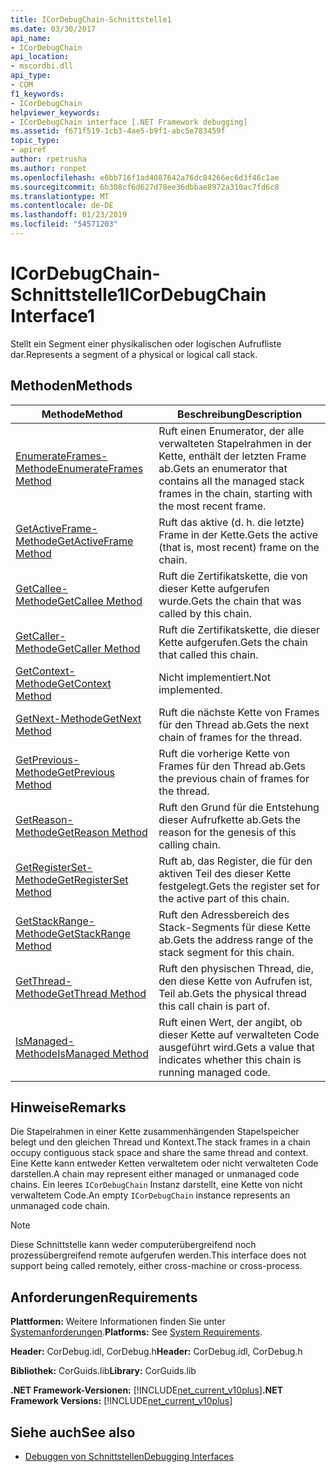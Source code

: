 ```yaml
---
title: ICorDebugChain-Schnittstelle1
ms.date: 03/30/2017
api_name:
- ICorDebugChain
api_location:
- mscordbi.dll
api_type:
- COM
f1_keywords:
- ICorDebugChain
helpviewer_keywords:
- ICorDebugChain interface [.NET Framework debugging]
ms.assetid: f671f519-1cb3-4ae5-b9f1-abc5e783459f
topic_type:
- apiref
author: rpetrusha
ms.author: ronpet
ms.openlocfilehash: e0bb716f1ad4087642a76dc84266ec6d3f46c1ae
ms.sourcegitcommit: 6b308cf6d627d78ee36dbbae8972a310ac7fd6c8
ms.translationtype: MT
ms.contentlocale: de-DE
ms.lasthandoff: 01/23/2019
ms.locfileid: "54571203"
---
```

# <a name="icordebugchain-interface1"></a><span data-ttu-id="1feae-102">ICorDebugChain-Schnittstelle1</span><span class="sxs-lookup"><span data-stu-id="1feae-102">ICorDebugChain Interface1</span></span>
<span data-ttu-id="1feae-103">Stellt ein Segment einer physikalischen oder logischen Aufrufliste dar.</span><span class="sxs-lookup"><span data-stu-id="1feae-103">Represents a segment of a physical or logical call stack.</span></span>  
  
## <a name="methods"></a><span data-ttu-id="1feae-104">Methoden</span><span class="sxs-lookup"><span data-stu-id="1feae-104">Methods</span></span>  
  
|<span data-ttu-id="1feae-105">Methode</span><span class="sxs-lookup"><span data-stu-id="1feae-105">Method</span></span>|<span data-ttu-id="1feae-106">Beschreibung</span><span class="sxs-lookup"><span data-stu-id="1feae-106">Description</span></span>|  
|------------|-----------------|  
|[<span data-ttu-id="1feae-107">EnumerateFrames-Methode</span><span class="sxs-lookup"><span data-stu-id="1feae-107">EnumerateFrames Method</span></span>](../../../../docs/framework/unmanaged-api/debugging/icordebugchain-enumerateframes-method.md)|<span data-ttu-id="1feae-108">Ruft einen Enumerator, der alle verwalteten Stapelrahmen in der Kette, enthält der letzten Frame ab.</span><span class="sxs-lookup"><span data-stu-id="1feae-108">Gets an enumerator that contains all the managed stack frames in the chain, starting with the most recent frame.</span></span>|  
|[<span data-ttu-id="1feae-109">GetActiveFrame-Methode</span><span class="sxs-lookup"><span data-stu-id="1feae-109">GetActiveFrame Method</span></span>](../../../../docs/framework/unmanaged-api/debugging/icordebugchain-getactiveframe-method.md)|<span data-ttu-id="1feae-110">Ruft das aktive (d. h. die letzte) Frame in der Kette.</span><span class="sxs-lookup"><span data-stu-id="1feae-110">Gets the active (that is, most recent) frame on the chain.</span></span>|  
|[<span data-ttu-id="1feae-111">GetCallee-Methode</span><span class="sxs-lookup"><span data-stu-id="1feae-111">GetCallee Method</span></span>](../../../../docs/framework/unmanaged-api/debugging/icordebugchain-getcallee-method.md)|<span data-ttu-id="1feae-112">Ruft die Zertifikatskette, die von dieser Kette aufgerufen wurde.</span><span class="sxs-lookup"><span data-stu-id="1feae-112">Gets the chain that was called by this chain.</span></span>|  
|[<span data-ttu-id="1feae-113">GetCaller-Methode</span><span class="sxs-lookup"><span data-stu-id="1feae-113">GetCaller Method</span></span>](../../../../docs/framework/unmanaged-api/debugging/icordebugchain-getcaller-method.md)|<span data-ttu-id="1feae-114">Ruft die Zertifikatskette, die dieser Kette aufgerufen.</span><span class="sxs-lookup"><span data-stu-id="1feae-114">Gets the chain that called this chain.</span></span>|  
|[<span data-ttu-id="1feae-115">GetContext-Methode</span><span class="sxs-lookup"><span data-stu-id="1feae-115">GetContext Method</span></span>](../../../../docs/framework/unmanaged-api/debugging/icordebugchain-getcontext-method.md)|<span data-ttu-id="1feae-116">Nicht implementiert.</span><span class="sxs-lookup"><span data-stu-id="1feae-116">Not implemented.</span></span>|  
|[<span data-ttu-id="1feae-117">GetNext-Methode</span><span class="sxs-lookup"><span data-stu-id="1feae-117">GetNext Method</span></span>](../../../../docs/framework/unmanaged-api/debugging/icordebugchain-getnext-method.md)|<span data-ttu-id="1feae-118">Ruft die nächste Kette von Frames für den Thread ab.</span><span class="sxs-lookup"><span data-stu-id="1feae-118">Gets the next chain of frames for the thread.</span></span>|  
|[<span data-ttu-id="1feae-119">GetPrevious-Methode</span><span class="sxs-lookup"><span data-stu-id="1feae-119">GetPrevious Method</span></span>](../../../../docs/framework/unmanaged-api/debugging/icordebugchain-getprevious-method.md)|<span data-ttu-id="1feae-120">Ruft die vorherige Kette von Frames für den Thread ab.</span><span class="sxs-lookup"><span data-stu-id="1feae-120">Gets the previous chain of frames for the thread.</span></span>|  
|[<span data-ttu-id="1feae-121">GetReason-Methode</span><span class="sxs-lookup"><span data-stu-id="1feae-121">GetReason Method</span></span>](../../../../docs/framework/unmanaged-api/debugging/icordebugchain-getreason-method.md)|<span data-ttu-id="1feae-122">Ruft den Grund für die Entstehung dieser Aufrufkette ab.</span><span class="sxs-lookup"><span data-stu-id="1feae-122">Gets the reason for the genesis of this calling chain.</span></span>|  
|[<span data-ttu-id="1feae-123">GetRegisterSet-Methode</span><span class="sxs-lookup"><span data-stu-id="1feae-123">GetRegisterSet Method</span></span>](../../../../docs/framework/unmanaged-api/debugging/icordebugchain-getregisterset-method.md)|<span data-ttu-id="1feae-124">Ruft ab, das Register, die für den aktiven Teil des dieser Kette festgelegt.</span><span class="sxs-lookup"><span data-stu-id="1feae-124">Gets the register set for the active part of this chain.</span></span>|  
|[<span data-ttu-id="1feae-125">GetStackRange-Methode</span><span class="sxs-lookup"><span data-stu-id="1feae-125">GetStackRange Method</span></span>](../../../../docs/framework/unmanaged-api/debugging/icordebugchain-getstackrange-method.md)|<span data-ttu-id="1feae-126">Ruft den Adressbereich des Stack-Segments für diese Kette ab.</span><span class="sxs-lookup"><span data-stu-id="1feae-126">Gets the address range of the stack segment for this chain.</span></span>|  
|[<span data-ttu-id="1feae-127">GetThread-Methode</span><span class="sxs-lookup"><span data-stu-id="1feae-127">GetThread Method</span></span>](../../../../docs/framework/unmanaged-api/debugging/icordebugchain-getthread-method.md)|<span data-ttu-id="1feae-128">Ruft den physischen Thread, die, den diese Kette von Aufrufen ist, Teil ab.</span><span class="sxs-lookup"><span data-stu-id="1feae-128">Gets the physical thread this call chain is part of.</span></span>|  
|[<span data-ttu-id="1feae-129">IsManaged-Methode</span><span class="sxs-lookup"><span data-stu-id="1feae-129">IsManaged Method</span></span>](../../../../docs/framework/unmanaged-api/debugging/icordebugchain-ismanaged-method.md)|<span data-ttu-id="1feae-130">Ruft einen Wert, der angibt, ob dieser Kette auf verwalteten Code ausgeführt wird.</span><span class="sxs-lookup"><span data-stu-id="1feae-130">Gets a value that indicates whether this chain is running managed code.</span></span>|  
  
## <a name="remarks"></a><span data-ttu-id="1feae-131">Hinweise</span><span class="sxs-lookup"><span data-stu-id="1feae-131">Remarks</span></span>  
 <span data-ttu-id="1feae-132">Die Stapelrahmen in einer Kette zusammenhängenden Stapelspeicher belegt und den gleichen Thread und Kontext.</span><span class="sxs-lookup"><span data-stu-id="1feae-132">The stack frames in a chain occupy contiguous stack space and share the same thread and context.</span></span> <span data-ttu-id="1feae-133">Eine Kette kann entweder Ketten verwaltetem oder nicht verwalteten Code darstellen.</span><span class="sxs-lookup"><span data-stu-id="1feae-133">A chain may represent either managed or unmanaged code chains.</span></span> <span data-ttu-id="1feae-134">Ein leeres `ICorDebugChain` Instanz darstellt, eine Kette von nicht verwaltetem Code.</span><span class="sxs-lookup"><span data-stu-id="1feae-134">An empty `ICorDebugChain` instance represents an unmanaged code chain.</span></span>  
  
> [!NOTE]
>  <span data-ttu-id="1feae-135">Diese Schnittstelle kann weder computerübergreifend noch prozessübergreifend remote aufgerufen werden.</span><span class="sxs-lookup"><span data-stu-id="1feae-135">This interface does not support being called remotely, either cross-machine or cross-process.</span></span>  
  
## <a name="requirements"></a><span data-ttu-id="1feae-136">Anforderungen</span><span class="sxs-lookup"><span data-stu-id="1feae-136">Requirements</span></span>  
 <span data-ttu-id="1feae-137">**Plattformen:** Weitere Informationen finden Sie unter [Systemanforderungen](../../../../docs/framework/get-started/system-requirements.md).</span><span class="sxs-lookup"><span data-stu-id="1feae-137">**Platforms:** See [System Requirements](../../../../docs/framework/get-started/system-requirements.md).</span></span>  
  
 <span data-ttu-id="1feae-138">**Header:** CorDebug.idl, CorDebug.h</span><span class="sxs-lookup"><span data-stu-id="1feae-138">**Header:** CorDebug.idl, CorDebug.h</span></span>  
  
 <span data-ttu-id="1feae-139">**Bibliothek:** CorGuids.lib</span><span class="sxs-lookup"><span data-stu-id="1feae-139">**Library:** CorGuids.lib</span></span>  
  
 <span data-ttu-id="1feae-140">**.NET Framework-Versionen:** [!INCLUDE[net_current_v10plus](../../../../includes/net-current-v10plus-md.md)]</span><span class="sxs-lookup"><span data-stu-id="1feae-140">**.NET Framework Versions:** [!INCLUDE[net_current_v10plus](../../../../includes/net-current-v10plus-md.md)]</span></span>  
  
## <a name="see-also"></a><span data-ttu-id="1feae-141">Siehe auch</span><span class="sxs-lookup"><span data-stu-id="1feae-141">See also</span></span>
- [<span data-ttu-id="1feae-142">Debuggen von Schnittstellen</span><span class="sxs-lookup"><span data-stu-id="1feae-142">Debugging Interfaces</span></span>](../../../../docs/framework/unmanaged-api/debugging/debugging-interfaces.md)
